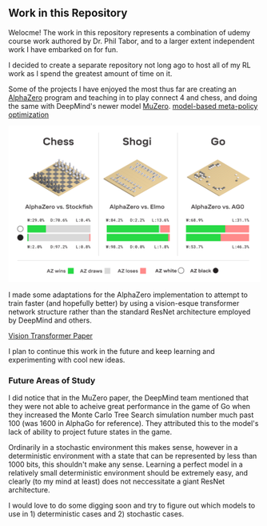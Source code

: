 ## Work in this Repository

Welocme! The work in this repository represents a combination of udemy course work authored by Dr. Phil Tabor, and
to a larger extent independent work I have embarked on for fun.

I decided to create a separate repository not long ago to host all of my RL work as I spend the greatest amount
of time on it. 

Some of the projects I have enjoyed the most thus far are creating an 
[AlphaZero](https://github.com/jdm365/Reinforcement_Learning/tree/main/AlphaZero) program and teaching in to play
connect 4 and chess, and doing the same with DeepMind's newer model 
[MuZero](https://github.com/jdm365/Reinforcement_Learning/tree/main/MuZero).
[model-based meta-policy optimization](https://arxiv.org/abs/1809.05214) 

![AlphaZero](AlphaZero.png)

I made some adaptations for the AlphaZero implementation to attempt to train faster (and hopefully better)
by using a vision-esque transformer network structure rather than the standard ResNet architecture employed
by DeepMind and others.

[Vision Transformer Paper](https://arxiv.org/abs/2010.11929)

I plan to continue this work in the future and keep learning and experimenting with cool new ideas.

### Future Areas of Study

I did notice that in the MuZero paper, the DeepMind team mentioned that they were not able to acheive great 
performance in the game of Go when they increased the Monte Carlo Tree Search simulation number much past
100 (was 1600 in AlphaGo for reference). They attributed this to the model's lack of ability to project
future states in the game. 

Ordinarily in a stochastic environment this makes sense, however in a deterministic environment with
a state that can be represented by less than 1000 bits, this shouldn't make any sense. Learning a perfect
model in a relatively small deterministic environment should be extremely easy, and clearly (to my mind 
at least) does not neccessitate a giant ResNet architecture.

I would love to do some digging soon and try to figure out which models to use in 1) deterministic cases
and 2) stochastic cases.
